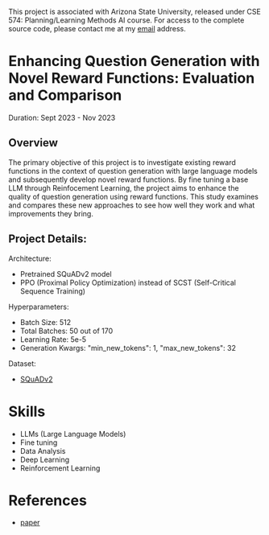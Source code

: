 This project is associated with Arizona State University, released under CSE 574: Planning/Learning Methods AI course. For access to the complete source code, please contact me at my [email](mailto:asroideva@gmail.com) address.

# Enhancing Question Generation with Novel Reward Functions: Evaluation and Comparison
Duration: Sept 2023 - Nov 2023

## Overview
The primary objective of this project is to investigate existing reward functions in the context of question generation with large language models and subsequently develop novel reward functions. By fine tuning a base LLM through Reinfocement Learning, the project aims to enhance the quality of question generation using reward functions. This study examines and compares these new approaches to see how well they work and what improvements they bring.

## Project Details:
Architecture:
- Pretrained SQuADv2 model
- PPO (Proximal Policy Optimization) instead of SCST (Self-Critical Sequence Training)

Hyperparameters:
- Batch Size: 512
- Total Batches: 50 out of 170
- Learning Rate: 5e-5
- Generation Kwargs: "min_new_tokens": 1, "max_new_tokens": 32

Dataset:
- [SQuADv2](https://pytorchnlp.readthedocs.io/en/latest/_modules/torchnlp/datasets/squad.html)

# Skills
- LLMs (Large Language Models)
- Fine tuning
- Data Analysis
- Deep Learning
- Reinforcement Learning

# References
- [paper](https://dl.acm.org/doi/pdf/10.1145/3471158.3472240)





